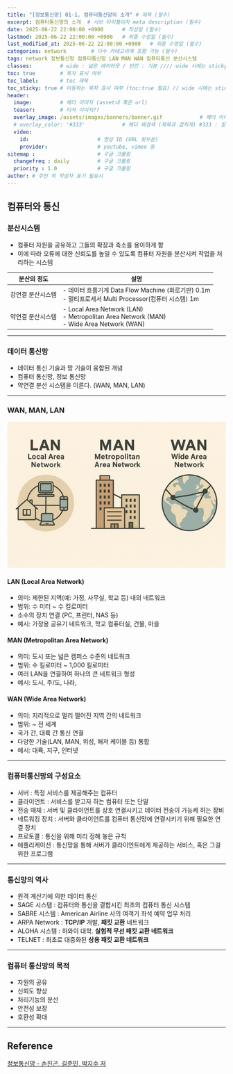 ```yaml
---
title: "[정보통신망] 01-1. 컴퓨터통신망의 소개" # 제목 (필수)
excerpt: 컴퓨터통신망의 소개  # 서브 타이틀이자 meta description (필수)
date: 2025-06-22 22:00:00 +0900      # 작성일 (필수)
lastmod: 2025-06-22 22:00:00 +0900   # 최종 수정일 (필수)
last_modified_at: 2025-06-22 22:00:00 +0900   # 최종 수정일 (필수)
categories: network        # 다수 카테고리에 포함 가능 (필수)
tags: network 정보통신망 컴퓨터통신망 LAN MAN WAN 컴퓨터통신 분산시스템                     # 태그 복수개 가능 (필수)
classes:         # wide : 넓은 레이아웃 / 빈칸 : 기본 //// wide 시에는 sticky toc 불가
toc: true        # 목차 표시 여부
toc_label:       # toc 제목
toc_sticky: true # 이동하는 목차 표시 여부 (toc:true 필요) // wide 시에는 sticky toc 불가
header: 
  image:         # 헤더 이미지 (asset내 혹은 url)
  teaser:        # 티저 이미지??
  overlay_image: /assets/images/banners/banner.gif            # 헤더 이미지 (제목과 겹치게)
  # overlay_color: '#333'            # 헤더 배경색 (제목과 겹치게) #333 : 짙은 회색 (필수)
  video:
    id:                      # 영상 ID (URL 뒷부분)
    provider:                # youtube, vimeo 등
sitemap :                    # 구글 크롤링
  changefreq : daily         # 구글 크롤링
  priority : 1.0             # 구글 크롤링
author: # 주인 외 작성자 표기 필요시
---
```

<!--postNo: 20250622_001-->

## 컴퓨터와 통신  


### 분산시스템  

- 컴퓨터 자원을 공유하고 그들의 확장과 축소를 용이하게 함  
- 이에 따라 오류에 대한 신뢰도를 높일 수 있도록 컴퓨터 자원을 분산시켜 작업을 처리하는 시스템  

| 분산의 정도    | 설명                                                                                           |
| --------- | -------------------------------------------------------------------------------------------- |
| 강연결 분산시스템 | - 데이터 흐름기계 Data Flow Machine (회로기판) 0.1m<br>- 멀티프로세서 Multi Processor(컴퓨터 시스템) 1m             |
| 약연결 분산시스템 | - Local Area Network (LAN)<br>- Metropolitan Area Network (MAN)<br>- Wide Area Network (WAN) |

---

### 데이터 통신망  

- 데이터 통신 기술과 망 기술이 융합된 개념  
- 컴퓨터 통신망, 정보 통신망
- 약연결 분산 시스템을 이른다. (WAN, MAN, LAN)  

---

### WAN, MAN, LAN  

![](/assets/images/20250622_001_001.jpeg)  

#### LAN (Local Area Network)  

- 의미: 제한된 지역(예: 가정, 사무실, 학교 등) 내의 네트워크  
- 범위: 수 미터 ~ 수 킬로미터  
- 소수의 장치 연결 (PC, 프린터, NAS 등)  
- 예시: 가정용 공유기 네트워크, 학교 컴퓨터실, 건물, 마을  

#### MAN (Metropolitan Area Network)  

- 의미: 도시 또는 넓은 캠퍼스 수준의 네트워크  
- 범위: 수 킬로미터 ~ 1,000 킬로미터  
- 여러 LAN을 연결하여 하나의 큰 네트워크 형성  
- 예시: 도시, 주/도, 나라,   

#### WAN (Wide Area Network)  

- 의미: 지리적으로 멀리 떨어진 지역 간의 네트워크  
- 범위: ~ 전 세계  
- 국가 간, 대륙 간 통신 연결  
- 다양한 기술(LAN, MAN, 위성, 해저 케이블 등) 통합  
- 예시: 대륙, 지구, 인터넷   

---


### 컴퓨터통신망의 구성요소  

- 서버 : 특정 서비스를 제공해주는 컴퓨터  
- 클라이언트 : 서비스를 받고자 하는 컴퓨터 또는 단말  
- 전송 매체 : 서버 및 클라이언트를 상호 연결시키고 데이터 전송이 가능케 하는 장비  
- 네트워킹 장치 : 서버와 클라이언트를 컴퓨터 통신망에 연결시키기 위해 필요한 연결 장치
- 프로토콜 : 통신을 위해 미리 정해 놓은 규칙
- 애플리케이션 : 통신망을 통해 서버가 클라이언트에게 제공하는 서비스, 혹은 그걸 위한 프로그램  

---

### 통신망의 역사  

- 원격 계산기에 의한 데이터 통신  
- SAGE 시스템 : 컴퓨터와 통신을 결합시킨 최초의 컴퓨터 통신 시스템  
- SABRE 시스템 : American Airline 사의 여객기 좌석 예약 업무 처리  
- ARPA Network : **TCP/IP** 개발, **패킷 교환** 네트워크
- ALOHA 시스템 : 하와이 대학. **실험적 무선 패킷 교환 네트워크**  
- TELNET : 최초로 대중화된 **상용 패킷 교환 네트워크**  

---

### 컴퓨터 통신망의 목적  

- 자원의 공유  
- 신뢰도 향상  
- 처리기능의 분산  
- 안전성 보장  
- 호환성 확대  

---

## Reference  

[정보통신망 - 손진곤, 길준민, 박지수 저](https://search.shopping.naver.com/book/catalog/37553644640)